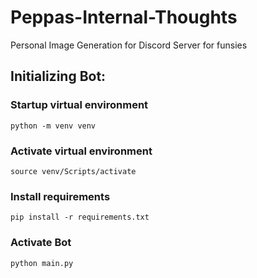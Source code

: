 # Peppas-Internal-Thoughts

Personal Image Generation for Discord Server for funsies

## Initializing Bot:

### Startup virtual environment

```
python -m venv venv
```

### Activate virtual environment

```
source venv/Scripts/activate
```

### Install requirements

```
pip install -r requirements.txt
```

### Activate Bot

```
python main.py
```
